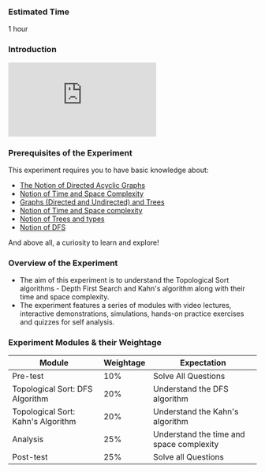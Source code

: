 ### Estimated Time
1 hour

### Introduction
<iframe src="https://www.youtube.com/embed/bsg3029xDnw" frameborder="0" allow="autoplay; encrypted-media" allowfullscreen></iframe>

### Prerequisites of the Experiment

This experiment requires you to have basic knowledge about:

   - [The Notion of Directed Acyclic Graphs](https://en.wikipedia.org/wiki/Directed_acyclic_graph)
   - [Notion of Time and Space Complexity](https://en.wikipedia.org/wiki/Time_complexity)
   - [Graphs (Directed and Undirected) and Trees](https://www.geeksforgeeks.org/graph-data-structure-and-algorithms/)
   - [Notion of Time and Space complexity](https://en.wikipedia.org/wiki/Time_complexity)
   - [Notion of Trees and types](https://en.wikipedia.org/wiki/Tree_(data_structure))
   - [Notion of DFS](https://www.geeksforgeeks.org/depth-first-search-or-dfs-for-a-graph/)

And above all, a curiosity to learn and explore!

### Overview of the Experiment

   - The aim of this experiment is to understand the Topological Sort algorithms - Depth First Search and Kahn's algorithm along with their time and space complexity.
   - The experiment features a series of modules with video lectures, interactive demonstrations, simulations, hands-on practice exercises and quizzes for self analysis.

### Experiment Modules & their Weightage
|Module 	|Weightage 	|Expectation|
|-----------|---------|-------|
|Pre-test 	|10% 	|Solve All Questions
|Topological Sort: DFS Algorithm 	|20% |	Understand the DFS algorithm|
|Topological Sort: Kahn's Algorithm 	|20% |	Understand the Kahn's algorithm|
|Analysis 	|25% |	Understand the time and space complexity|
|Post-test 	|25% 	|Solve all Questions|


